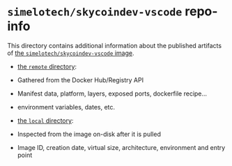 # `simelotech/skycoindev-vscode` repo-info

This directory contains additional information about the published artifacts of [the `simelotech/skycoindev-vscode` image](https://hub.docker.com/r/simelotech/skycoindev-vscode).

-   [the `remote` directory](remote/):

   -   Gathered from the Docker Hub/Registry API
   -   Manifest data, platform, layers, exposed ports, dockerfile recipe...
   -   environment variables, dates, etc.

-   [the `local` directory](local/):

   -   Inspected from the image on-disk after it is pulled
   -   Image ID, creation date, virtual size, architecture, environment and entry point

